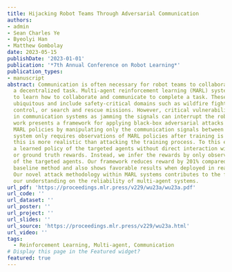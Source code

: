 ```yaml
---
title: Hijacking Robot Teams Through Adversarial Communication
authors:
- admin
- Sean Charles Ye
- Byeolyi Han
- Matthew Gombolay
date: 2023-05-15
publishDate: '2023-01-01'
publication: '*7th Annual Conference on Robot Learning*'
publication_types:
- manuscript
abstract: Communication is often necessary for robot teams to collaborate and complete
  a decentralized task. Multi-agent reinforcement learning (MARL) systems allow agents
  to learn how to collaborate and communicate to complete a task. These domains are
  ubiquitous and include safety-critical domains such as wildfire fighting, traffic
  control, or search and rescue missions. However, critical vulnerabilities may arise
  in communication systems as jamming the signals can interrupt the robot team. This
  work presents a framework for applying black-box adversarial attacks to learned
  MARL policies by manipulating only the communication signals between agents. Our
  system only requires observations of MARL policies after training is complete, as
  this is more realistic than attacking the training process. To this end, we imitate
  a learned policy of the targeted agents without direct interaction with the environment
  or ground truth rewards. Instead, we infer the rewards by only observing the behavior
  of the targeted agents. Our framework reduces reward by 201% compared to an equivalent
  baseline method and also shows favorable results when deployed in real swarm robots.
  Our novel attack methodology within MARL systems contributes to the field by enhancing
  our understanding on the reliability of multi-agent systems.
url_pdf: 'https://proceedings.mlr.press/v229/wu23a/wu23a.pdf'
url_code: ''
url_dataset: ''
url_poster: ''
url_project: ''
url_slides: ''
url_source: 'https://proceedings.mlr.press/v229/wu23a.html'
url_video: ''
tags:
  - Reinforcement Learning, Multi-agent, Communication
# Display this page in the Featured widget?
featured: true
---
```


